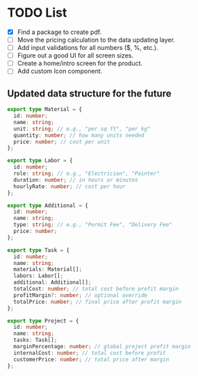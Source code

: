 # TODO List

- [x] Find a package to create pdf.
- [ ] Move the pricing calculation to the data updating layer.
- [ ] Add input validations for all numbers ($, %, etc.).
- [ ] Figure out a good UI for all screen sizes.
- [ ] Create a home/intro screen for the product.
- [ ] Add custom Icon component.

## Updated data structure for the future

```ts
export type Material = {
  id: number;
  name: string;
  unit: string; // e.g., "per sq ft", "per kg"
  quantity: number; // how many units needed
  price: number; // cost per unit
};

export type Labor = {
  id: number;
  role: string; // e.g., "Electrician", "Painter"
  duration: number; // in hours or minutes
  hourlyRate: number; // cost per hour
};

export type Additional = {
  id: number;
  name: string;
  type: string; // e.g., "Permit Fee", "Delivery Fee"
  price: number;
};

export type Task = {
  id: number;
  name: string;
  materials: Material[];
  labors: Labor[];
  additional: Additional[];
  totalCost: number; // total cost before profit margin
  profitMargin?: number; // optional override
  totalPrice: number; // final price after profit margin
};

export type Project = {
  id: number;
  name: string;
  tasks: Task[];
  marginPercentage: number; // global project profit margin
  internalCost: number; // total cost before profit
  customerPrice: number; // total price after margin
};
```
